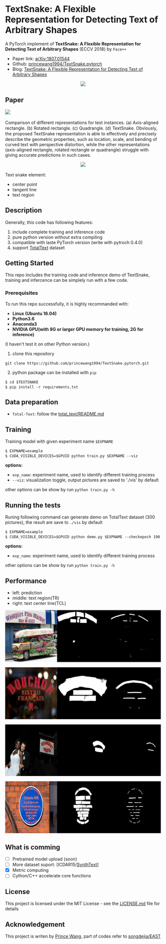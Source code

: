 # TextSnake: A Flexible Representation for Detecting Text of Arbitrary Shapes

A PyTorch implement of **TextSnake: A Flexible Representation for Detecting Text of Arbitrary Shapes** (ECCV 2018) by `Face++`

- Paper link: [arXiv:1807.01544](https://arxiv.org/abs/1807.01544)
- Github: [princewang1994/TextSnake.pytorch](https://github.com/princewang1994/TextSnake.pytorch)
- Blog: [TextSnake: A Flexible Representation for Detecting Text of Arbitrary Shapes](http://blog.prince2015.club/2019/01/06/TextSnake/)

<div style="color:#0000FF" align="center">
<img src="http://princepicbed.oss-cn-beijing.aliyuncs.com/blog_20190120144708.png" width="630"/> 
</div>

## Paper


![](http://princepicbed.oss-cn-beijing.aliyuncs.com/blog_20181228172334.png)

Comparison of diﬀerent representations for text instances. (a) Axis-aligned rectangle. (b) Rotated rectangle. (c) Quadrangle. (d) TextSnake. Obviously, the proposed TextSnake representation is able to eﬀectively and precisely describe the geometric properties, such as location, scale, and bending of curved text with perspective distortion, while the other representations (axis-aligned rectangle, rotated rectangle or quadrangle) struggle with giving accurate predictions in such cases.

<div style="color:#0000FF" align="center">
<img src="http://princepicbed.oss-cn-beijing.aliyuncs.com/blog_20181228172346.png" width="530"/> 
</div>


Text snake element:

- center point
- tangent line
- text region

## Description

Generally, this code has following features:

1. include complete training and inference code
2. pure python version without extra compiling
3. compatible with laste PyTorch version (write with pytroch 0.4.0)
4. support [TotalText](https://github.com/cs-chan/Total-Text-Dataset) dataset


## Getting Started

This repo includes the training code and inference demo of TextSnake, training and infercence can be simplely run with a  few code. 

### Prerequisites

To run this repo successfully, it is highly recommanded with:

- **Linux (Ubuntu 16.04)**
- **Python3.6**
- **Anaconda3**
- **NVIDIA GPU(with 8G or larger GPU memory for training, 2G for inference)**

(I haven't test it on other Python version.)

1. clone this repository

```shell
git clone https://github.com/princewang1994/TextSnake.pytorch.git
```

2. python package can be installed with `pip`
```shell
$ cd $TEXTSNAKE
$ pip install -r requirements.txt
```

## Data preparation

* `Total-Text`: follow the [total_text/README.md](dataset/total_text/README.md)

## Training

Training model with given experiment name `$EXPNAME`

```shell
$ EXPNAME=example
$ CUDA_VISIBLE_DEVICES=$GPUID python train.py $EXPNAME --viz
```

**options:**

- `exp_name`: experiment name, used to identify different training process
- `--viz`: visualization toggle, output pictures are saved to './vis' by default

other options can be show by run `python train.py -h`

## Running the tests

Runing following command can generate demo on TotalText dataset (300 pictures), the result are save to `./vis` by default

```shell
$ EXPNAME=example
$ CUDA_VISIBLE_DEVICES=$GPUID python demo.py $EXPNAME --checkepoch 190
```

**options:**

- `exp_name`: experiment name, used to identify different training process

other options can be show by run `python train.py -h`

## Performance

- left: prediction
- middle: text region(TR)
- right: text center line(TCL)

![](demo/24_img650.jpg)

![](demo/26_img612.jpg)

![](demo/13_img637.jpg)

![](demo/107_img600.jpg)

## What is comming

- [ ] Pretrained model upload (soon)
- [ ] More dataset suport: [ICDAR15/[SynthText](https://github.com/ankush-me/SynthText)]
- [x] Metric computing
- [ ] Cython/C++ accelerate core functions

## License

This project is licensed under the MIT License - see the [LICENSE.md](LICENSE.md) file for details

## Acknowledgement

This project is writen by [Prince Wang](https://github.com/princewang1994), part of codes refer to [songdejia/EAST](https://github.com/songdejia/EAST)